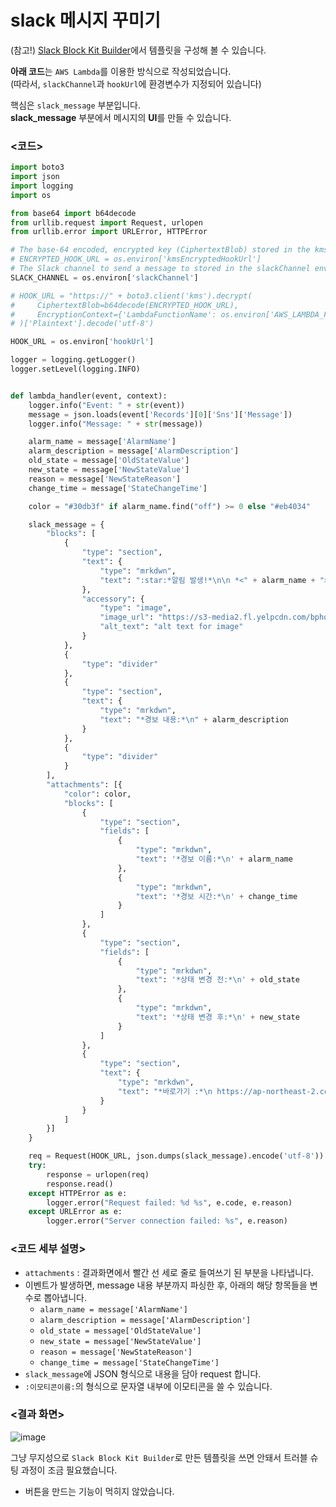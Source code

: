 # slack 메시지 꾸미기

(참고!) [Slack Block Kit Builder](https://app.slack.com/block-kit-builder/T025V9S2DGR#%7B%22blocks%22:%5B%7B%22type%22:%22section%22,%22text%22:%7B%22type%22:%22mrkdwn%22,%22text%22:%22Hello,%20Assistant%20to%20the%20Regional%20Manager%20Dwight!%20*Michael%20Scott*%20wants%20to%20know%20where%20you'd%20like%20to%20take%20the%20Paper%20Company%20investors%20to%20dinner%20tonight.%5Cn%5Cn%20*Please%20select%20a%20restaurant:*%22%7D%7D,%7B%22type%22:%22divider%22%7D,%7B%22type%22:%22section%22,%22text%22:%7B%22type%22:%22mrkdwn%22,%22text%22:%22*Farmhouse%20Thai%20Cuisine*%5Cn:star::star::star::star:%201528%20reviews%5Cn%20They%20do%20have%20some%20vegan%20options,%20like%20the%20roti%20and%20curry,%20plus%20they%20have%20a%20ton%20of%20salad%20stuff%20and%20noodles%20can%20be%20ordered%20without%20meat!!%20They%20have%20something%20for%20everyone%20here%22%7D,%22accessory%22:%7B%22type%22:%22image%22,%22image_url%22:%22https://s3-media3.fl.yelpcdn.com/bphoto/c7ed05m9lC2EmA3Aruue7A/o.jpg%22,%22alt_text%22:%22alt%20text%20for%20image%22%7D%7D,%7B%22type%22:%22section%22,%22text%22:%7B%22type%22:%22mrkdwn%22,%22text%22:%22*Kin%20Khao*%5Cn:star::star::star::star:%201638%20reviews%5Cn%20The%20sticky%20rice%20also%20goes%20wonderfully%20with%20the%20caramelized%20pork%20belly,%20which%20is%20absolutely%20melt-in-your-mouth%20and%20so%20soft.%22%7D,%22accessory%22:%7B%22type%22:%22image%22,%22image_url%22:%22https://s3-media2.fl.yelpcdn.com/bphoto/korel-1YjNtFtJlMTaC26A/o.jpg%22,%22alt_text%22:%22alt%20text%20for%20image%22%7D%7D,%7B%22type%22:%22section%22,%22text%22:%7B%22type%22:%22mrkdwn%22,%22text%22:%22*Ler%20Ros*%5Cn:star::star::star::star:%202082%20reviews%5Cn%20I%20would%20really%20recommend%20the%20%20Yum%20Koh%20Moo%20Yang%20-%20Spicy%20lime%20dressing%20and%20roasted%20quick%20marinated%20pork%20shoulder,%20basil%20leaves,%20chili%20&%20rice%20powder.%22%7D,%22accessory%22:%7B%22type%22:%22image%22,%22image_url%22:%22https://s3-media2.fl.yelpcdn.com/bphoto/DawwNigKJ2ckPeDeDM7jAg/o.jpg%22,%22alt_text%22:%22alt%20text%20for%20image%22%7D%7D,%7B%22type%22:%22divider%22%7D,%7B%22type%22:%22actions%22,%22elements%22:%5B%7B%22type%22:%22button%22,%22text%22:%7B%22type%22:%22plain_text%22,%22text%22:%22Farmhouse%22,%22emoji%22:true%7D,%22value%22:%22click_me_123%22%7D,%7B%22type%22:%22button%22,%22text%22:%7B%22type%22:%22plain_text%22,%22text%22:%22Kin%20Khao%22,%22emoji%22:true%7D,%22value%22:%22click_me_123%22,%22url%22:%22https://google.com%22%7D,%7B%22type%22:%22button%22,%22text%22:%7B%22type%22:%22plain_text%22,%22text%22:%22Ler%20Ros%22,%22emoji%22:true%7D,%22value%22:%22click_me_123%22,%22url%22:%22https://google.com%22%7D%5D%7D%5D%7D)에서 템플릿을 구성해 볼 수 있습니다.

**아래 코드**는 `AWS Lambda`를 이용한 방식으로 작성되었습니다.   
(따라서, `slackChannel`과 `hookUrl`에 환경변수가 지정되어 있습니다)

핵심은 `slack_message` 부분입니다.   
**slack_message** 부분에서 메시지의 **UI**를 만들 수 있습니다.

### <코드>

``` python
import boto3
import json
import logging
import os

from base64 import b64decode
from urllib.request import Request, urlopen
from urllib.error import URLError, HTTPError

# The base-64 encoded, encrypted key (CiphertextBlob) stored in the kmsEncryptedHookUrl environment variable
# ENCRYPTED_HOOK_URL = os.environ['kmsEncryptedHookUrl']
# The Slack channel to send a message to stored in the slackChannel environment variable
SLACK_CHANNEL = os.environ['slackChannel']

# HOOK_URL = "https://" + boto3.client('kms').decrypt(
#     CiphertextBlob=b64decode(ENCRYPTED_HOOK_URL),
#     EncryptionContext={'LambdaFunctionName': os.environ['AWS_LAMBDA_FUNCTION_NAME']}
# )['Plaintext'].decode('utf-8')

HOOK_URL = os.environ['hookUrl']

logger = logging.getLogger()
logger.setLevel(logging.INFO)


def lambda_handler(event, context):
    logger.info("Event: " + str(event))
    message = json.loads(event['Records'][0]['Sns']['Message'])
    logger.info("Message: " + str(message))

    alarm_name = message['AlarmName']
    alarm_description = message['AlarmDescription']
    old_state = message['OldStateValue']
    new_state = message['NewStateValue']
    reason = message['NewStateReason']
    change_time = message['StateChangeTime']

    color = "#30db3f" if alarm_name.find("off") >= 0 else "#eb4034"

    slack_message = {
        "blocks": [
            {
                "type": "section",
                "text": {
                    "type": "mrkdwn",
                    "text": ":star:*알림 발생!*\n\n *<" + alarm_name + ">* 내용의 경보가 발생했습니다.\n\n 아래 내용을 확인해주세요"
                },
                "accessory": {
                    "type": "image",
                    "image_url": "https://s3-media2.fl.yelpcdn.com/bphoto/korel-1YjNtFtJlMTaC26A/o.jpg",
                    "alt_text": "alt text for image"
                }
            },
            {
                "type": "divider"
            },
            {
                "type": "section",
                "text": {
                    "type": "mrkdwn",
                    "text": "*경보 내용:*\n" + alarm_description
                }
            },
            {
                "type": "divider"
            }
        ],
        "attachments": [{
            "color": color,
            "blocks": [
                {
                    "type": "section",
                    "fields": [
                        {
                            "type": "mrkdwn",
                            "text": '*경보 이름:*\n' + alarm_name
                        },
                        {
                            "type": "mrkdwn",
                            "text": '*경보 시간:*\n' + change_time
                        }
                    ]
                },
                {
                    "type": "section",
                    "fields": [
                        {
                            "type": "mrkdwn",
                            "text": '*상태 변경 전:*\n' + old_state
                        },
                        {
                            "type": "mrkdwn",
                            "text": '*상태 변경 후:*\n' + new_state
                        }
                    ]
                },
                {
                    "type": "section",
                    "text": {
                        "type": "mrkdwn",
                        "text": "*바로가기 :*\n https://ap-northeast-2.console.aws.amazon.com/cloudwatch/home?region=ap-northeast-2#home:"
                    }
                }
            ]
        }]
    }

    req = Request(HOOK_URL, json.dumps(slack_message).encode('utf-8'))
    try:
        response = urlopen(req)
        response.read()
    except HTTPError as e:
        logger.error("Request failed: %d %s", e.code, e.reason)
    except URLError as e:
        logger.error("Server connection failed: %s", e.reason)

```

### <코드 세부 설명>

- `attachments` : 결과화면에서 빨간 선 세로 줄로 들여쓰기 된 부분을 나타냅니다.
- 이벤트가 발생하면, message 내용 부분까지 파싱한 후, 아래의 해당 항목들을 변수로 뽑아냅니다.
  - `alarm_name = message['AlarmName']`
  - `alarm_description = message['AlarmDescription']`
  - `old_state = message['OldStateValue']`
  - `new_state = message['NewStateValue']`
  - `reason = message['NewStateReason']`
  - `change_time = message['StateChangeTime']`
- `slack_message`에 JSON 형식으로 내용을 담아 request 합니다.
- `:이모티콘이름:`의 형식으로 문자열 내부에 이모티콘을 쓸 수 있습니다.
 

### <결과 화면>   
![image](https://user-images.githubusercontent.com/43658658/162716787-1fcdd7b9-617b-439a-94a6-416d71ae9214.png)

그냥 무지성으로 `Slack Block Kit Builder`로 만든 템플릿을 쓰면 안돼서 트러블 슈팅 과정이 조금 필요했습니다.   
- 버튼을 만드는 기능이 먹히지 않았습니다.



